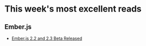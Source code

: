 # This week's most excellent reads

## Ember.js

* [Ember.js 2.2 and 2.3 Beta
  Released](http://emberjs.com/blog/2015/11/16/ember-2-2-released.html)
